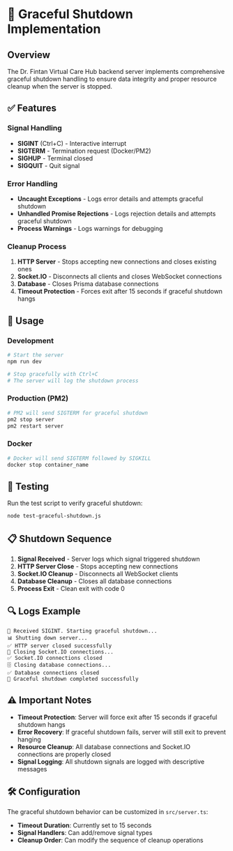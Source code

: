 # 🛑 Graceful Shutdown Implementation

## Overview

The Dr. Fintan Virtual Care Hub backend server implements comprehensive graceful shutdown handling to ensure data integrity and proper resource cleanup when the server is stopped.

## ✅ Features

### Signal Handling
- **SIGINT** (Ctrl+C) - Interactive interrupt
- **SIGTERM** - Termination request (Docker/PM2)
- **SIGHUP** - Terminal closed
- **SIGQUIT** - Quit signal

### Error Handling
- **Uncaught Exceptions** - Logs error details and attempts graceful shutdown
- **Unhandled Promise Rejections** - Logs rejection details and attempts graceful shutdown
- **Process Warnings** - Logs warnings for debugging

### Cleanup Process
1. **HTTP Server** - Stops accepting new connections and closes existing ones
2. **Socket.IO** - Disconnects all clients and closes WebSocket connections
3. **Database** - Closes Prisma database connections
4. **Timeout Protection** - Forces exit after 15 seconds if graceful shutdown hangs

## 🚀 Usage

### Development
```bash
# Start the server
npm run dev

# Stop gracefully with Ctrl+C
# The server will log the shutdown process
```

### Production (PM2)
```bash
# PM2 will send SIGTERM for graceful shutdown
pm2 stop server
pm2 restart server
```

### Docker
```bash
# Docker will send SIGTERM followed by SIGKILL
docker stop container_name
```

## 🧪 Testing

Run the test script to verify graceful shutdown:

```bash
node test-graceful-shutdown.js
```

## 📋 Shutdown Sequence

1. **Signal Received** - Server logs which signal triggered shutdown
2. **HTTP Server Close** - Stops accepting new connections
3. **Socket.IO Cleanup** - Disconnects all WebSocket clients
4. **Database Cleanup** - Closes all database connections
5. **Process Exit** - Clean exit with code 0

## 🔍 Logs Example

```
🛑 Received SIGINT. Starting graceful shutdown...
📊 Shutting down server...
✅ HTTP server closed successfully
🔌 Closing Socket.IO connections...
✅ Socket.IO connections closed
🗄️ Closing database connections...
✅ Database connections closed
🎉 Graceful shutdown completed successfully
```

## ⚠️ Important Notes

- **Timeout Protection**: Server will force exit after 15 seconds if graceful shutdown hangs
- **Error Recovery**: If graceful shutdown fails, server will still exit to prevent hanging
- **Resource Cleanup**: All database connections and Socket.IO connections are properly closed
- **Signal Logging**: All shutdown signals are logged with descriptive messages

## 🛠️ Configuration

The graceful shutdown behavior can be customized in `src/server.ts`:

- **Timeout Duration**: Currently set to 15 seconds
- **Signal Handlers**: Can add/remove signal types
- **Cleanup Order**: Can modify the sequence of cleanup operations
